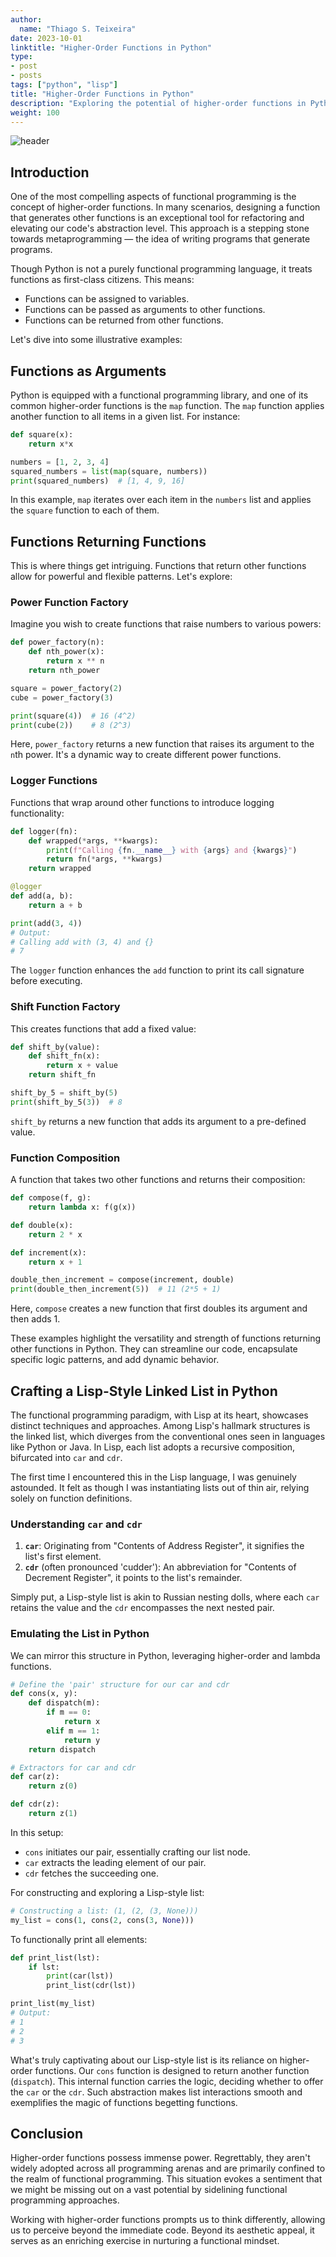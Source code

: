 ```yaml
---
author:
  name: "Thiago S. Teixeira"
date: 2023-10-01
linktitle: "Higher-Order Functions in Python"
type:
- post
- posts
tags: ["python", "lisp"]
title: "Higher-Order Functions in Python"
description: "Exploring the potential of higher-order functions in Python."
weight: 100
---
```


![header](/static/blog/higher-order-functions-in-python/header.jpg)

## Introduction

One of the most compelling aspects of functional programming is the concept of higher-order functions. In many scenarios, designing a function that generates other functions is an exceptional tool for refactoring and elevating our code's abstraction level. This approach is a stepping stone towards metaprogramming — the idea of writing programs that generate programs.

Though Python is not a purely functional programming language, it treats functions as first-class citizens. This means:

- Functions can be assigned to variables.
- Functions can be passed as arguments to other functions.
- Functions can be returned from other functions.

Let's dive into some illustrative examples:

## Functions as Arguments

Python is equipped with a functional programming library, and one of its common higher-order functions is the `map` function. The `map` function applies another function to all items in a given list. For instance:

```python
def square(x):
    return x*x

numbers = [1, 2, 3, 4]
squared_numbers = list(map(square, numbers))
print(squared_numbers)  # [1, 4, 9, 16]
```

In this example, `map` iterates over each item in the `numbers` list and applies the `square` function to each of them.

## Functions Returning Functions

This is where things get intriguing. Functions that return other functions allow for powerful and flexible patterns. Let's explore:

### Power Function Factory

Imagine you wish to create functions that raise numbers to various powers:

```python
def power_factory(n):
    def nth_power(x):
        return x ** n
    return nth_power

square = power_factory(2)
cube = power_factory(3)

print(square(4))  # 16 (4^2)
print(cube(2))    # 8 (2^3)
```

Here, `power_factory` returns a new function that raises its argument to the `n`th power. It's a dynamic way to create different power functions.

### Logger Functions

Functions that wrap around other functions to introduce logging functionality:

```python
def logger(fn):
    def wrapped(*args, **kwargs):
        print(f"Calling {fn.__name__} with {args} and {kwargs}")
        return fn(*args, **kwargs)
    return wrapped

@logger
def add(a, b):
    return a + b

print(add(3, 4))
# Output:
# Calling add with (3, 4) and {}
# 7
```

The `logger` function enhances the `add` function to print its call signature before executing.

### Shift Function Factory

This creates functions that add a fixed value:

```python
def shift_by(value):
    def shift_fn(x):
        return x + value
    return shift_fn

shift_by_5 = shift_by(5)
print(shift_by_5(3))  # 8
```

`shift_by` returns a new function that adds its argument to a pre-defined value.

### Function Composition

A function that takes two other functions and returns their composition:

```python
def compose(f, g):
    return lambda x: f(g(x))

def double(x):
    return 2 * x

def increment(x):
    return x + 1

double_then_increment = compose(increment, double)
print(double_then_increment(5))  # 11 (2*5 + 1)
```

Here, `compose` creates a new function that first doubles its argument and then adds 1.

These examples highlight the versatility and strength of functions returning other functions in Python. They can streamline our code, encapsulate specific logic patterns, and add dynamic behavior.
## Crafting a Lisp-Style Linked List in Python

The functional programming paradigm, with Lisp at its heart, showcases distinct techniques and approaches. Among Lisp's hallmark structures is the linked list, which diverges from the conventional ones seen in languages like Python or Java. In Lisp, each list adopts a recursive composition, bifurcated into `car` and `cdr`.

The first time I encountered this in the Lisp language, I was genuinely astounded. It felt as though I was instantiating lists out of thin air, relying solely on function definitions.

### Understanding `car` and `cdr`

1. **`car`**: Originating from "Contents of Address Register", it signifies the list's first element.
2. **`cdr`** (often pronounced 'cudder'): An abbreviation for "Contents of Decrement Register", it points to the list's remainder.

Simply put, a Lisp-style list is akin to Russian nesting dolls, where each `car` retains the value and the `cdr` encompasses the next nested pair.

### Emulating the List in Python

We can mirror this structure in Python, leveraging higher-order and lambda functions.

```python
# Define the 'pair' structure for our car and cdr
def cons(x, y):
    def dispatch(m):
        if m == 0:
            return x
        elif m == 1:
            return y
    return dispatch

# Extractors for car and cdr
def car(z):
    return z(0)

def cdr(z):
    return z(1)
```

In this setup:

- `cons` initiates our pair, essentially crafting our list node.
- `car` extracts the leading element of our pair.
- `cdr` fetches the succeeding one.

For constructing and exploring a Lisp-style list:

```python
# Constructing a list: (1, (2, (3, None)))
my_list = cons(1, cons(2, cons(3, None)))
```

To functionally print all elements:

```python
def print_list(lst):
    if lst:
        print(car(lst))
        print_list(cdr(lst))

print_list(my_list) 
# Output:
# 1
# 2
# 3
```


What's truly captivating about our Lisp-style list is its reliance on higher-order functions. Our `cons` function is designed to return another function (`dispatch`). This internal function carries the logic, deciding whether to offer the `car` or the `cdr`. Such abstraction makes list interactions smooth and exemplifies the magic of functions begetting functions.

## Conclusion

Higher-order functions possess immense power. Regrettably, they aren't widely adopted across all programming arenas and are primarily confined to the realm of functional programming. This situation evokes a sentiment that we might be missing out on a vast potential by sidelining functional programming approaches.

Working with higher-order functions prompts us to think differently, allowing us to perceive beyond the immediate code. Beyond its aesthetic appeal, it serves as an enriching exercise in nurturing a functional mindset.